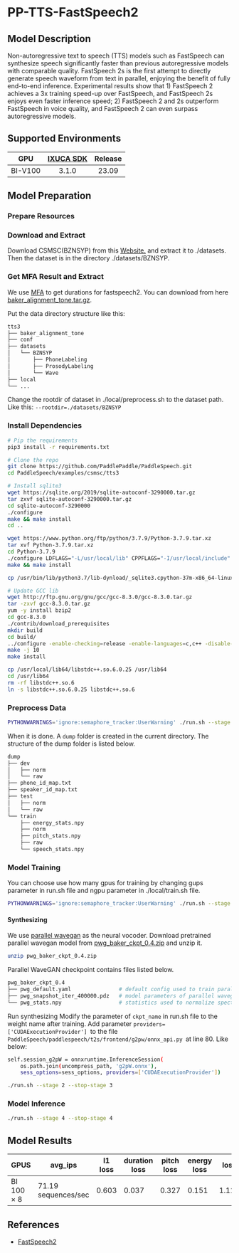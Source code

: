 # PP-TTS-FastSpeech2

## Model Description

Non-autoregressive text to speech (TTS) models such as FastSpeech can synthesize speech significantly faster than
previous autoregressive models with comparable quality. FastSpeech 2s is the first attempt to directly generate speech
waveform from text in parallel, enjoying the benefit of fully end-to-end inference. Experimental results show that 1)
FastSpeech 2 achieves a 3x training speed-up over FastSpeech, and FastSpeech 2s enjoys even faster inference speed; 2)
FastSpeech 2 and 2s outperform FastSpeech in voice quality, and FastSpeech 2 can even surpass autoregressive models.

## Supported Environments

| GPU    | [IXUCA SDK](https://gitee.com/deep-spark/deepspark#%E5%A4%A9%E6%95%B0%E6%99%BA%E7%AE%97%E8%BD%AF%E4%BB%B6%E6%A0%88-ixuca) | Release |
| :----: | :----: | :----: |
| BI-V100 | 3.1.0     |  23.09  |

## Model Preparation

### Prepare Resources

### Download and Extract

Download CSMSC(BZNSYP) from this [Website.](https://aistudio.baidu.com/datasetdetail/36741) and extract it to
./datasets. Then the dataset is in the directory ./datasets/BZNSYP.

### Get MFA Result and Extract

We use [MFA](https://github.com/MontrealCorpusTools/Montreal-Forced-Aligner) to get durations for fastspeech2. You can
download from here
[baker_alignment_tone.tar.gz](https://paddlespeech.bj.bcebos.com/MFA/BZNSYP/with_tone/baker_alignment_tone.tar.gz).

Put the data directory structure like this:

```sh
tts3
├── baker_alignment_tone
├── conf
├── datasets
│   └── BZNSYP
│       ├── PhoneLabeling
│       ├── ProsodyLabeling
│       └── Wave
├── local
└── ...
```

Change the rootdir of dataset in ./local/preprocess.sh to the dataset path. Like this: `--rootdir=./datasets/BZNSYP`

### Install Dependencies

```sh
# Pip the requirements
pip3 install -r requirements.txt

# Clone the repo
git clone https://github.com/PaddlePaddle/PaddleSpeech.git
cd PaddleSpeech/examples/csmsc/tts3
```

```sh
# Install sqlite3
wget https://sqlite.org/2019/sqlite-autoconf-3290000.tar.gz
tar zxvf sqlite-autoconf-3290000.tar.gz
cd sqlite-autoconf-3290000
./configure
make && make install
cd ..

wget https://www.python.org/ftp/python/3.7.9/Python-3.7.9.tar.xz
tar xvf Python-3.7.9.tar.xz
cd Python-3.7.9
./configure LDFLAGS="-L/usr/local/lib" CPPFLAGS="-I/usr/local/include" --prefix=/usr/bin
make && make install

cp /usr/bin/lib/python3.7/lib-dynload/_sqlite3.cpython-37m-x86_64-linux-gnu.so /usr/local/lib/python3.7/lib-dynload/_sqlite3.so
```

```sh
# Update GCC lib
wget http://ftp.gnu.org/gnu/gcc/gcc-8.3.0/gcc-8.3.0.tar.gz
tar -zxvf gcc-8.3.0.tar.gz
yum -y install bzip2
cd gcc-8.3.0
./contrib/download_prerequisites
mkdir build
cd build/
../configure -enable-checking=release -enable-languages=c,c++ -disable-multilib
make -j 10
make install

cp /usr/local/lib64/libstdc++.so.6.0.25 /usr/lib64
cd /usr/lib64
rm -rf libstdc++.so.6
ln -s libstdc++.so.6.0.25 libstdc++.so.6
```

### Preprocess Data

```sh
PYTHONWARNINGS='ignore:semaphore_tracker:UserWarning' ./run.sh --stage 0 --stop-stage 0
```

When it is done. A `dump` folder is created in the current directory. The structure of the dump folder is listed below.

```sh
dump
├── dev
│   ├── norm
│   └── raw
├── phone_id_map.txt
├── speaker_id_map.txt
├── test
│   ├── norm
│   └── raw
└── train
    ├── energy_stats.npy
    ├── norm
    ├── pitch_stats.npy
    ├── raw
    └── speech_stats.npy
```

### Model Training

You can choose use how many gpus for training by changing gups parameter in run.sh file and ngpu parameter in ./local/train.sh file.

```bash
PYTHONWARNINGS='ignore:semaphore_tracker:UserWarning' ./run.sh --stage 1 --stop-stage 1
```

#### Synthesizing

We use [parallel wavegan](https://github.com/PaddlePaddle/PaddleSpeech/tree/develop/examples/csmsc/voc1) as the neural
vocoder. Download pretrained parallel wavegan model from
[pwg_baker_ckpt_0.4.zip](https://paddlespeech.bj.bcebos.com/Parakeet/released_models/pwgan/pwg_baker_ckpt_0.4.zip) and
unzip it.

```sh
unzip pwg_baker_ckpt_0.4.zip
```

Parallel WaveGAN checkpoint contains files listed below.

```sh
pwg_baker_ckpt_0.4
├── pwg_default.yaml               # default config used to train parallel wavegan
├── pwg_snapshot_iter_400000.pdz   # model parameters of parallel wavegan
└── pwg_stats.npy                  # statistics used to normalize spectrogram when training parallel wavegan
```

Run synthesizing Modify the parameter of `ckpt_name` in run.sh file to the weight name after training. Add parameter
`providers=['CUDAExecutionProvider'] `to the file `PaddleSpeech/paddlespeech/t2s/frontend/g2pw/onnx_api.py `at line 80.
Like below:

```sh
self.session_g2pW = onnxruntime.InferenceSession(
    os.path.join(uncompress_path, 'g2pW.onnx'),
    sess_options=sess_options, providers=['CUDAExecutionProvider'])
```

```sh
./run.sh --stage 2 --stop-stage 3
```

### Model Inference

```sh
./run.sh --stage 4 --stop-stage 4
```

## Model Results

| GPUS       | avg_ips             | l1 loss | duration loss | pitch loss | energy loss | loss  |
|------------|---------------------|---------|---------------|------------|-------------|-------|
| BI 100 × 8 | 71.19 sequences/sec | 0.603   | 0.037         | 0.327      | 0.151       | 1.118 |

## References

- [FastSpeech2](https://github.com/PaddlePaddle/PaddleSpeech/tree/develop/examples/csmsc/tts3)
